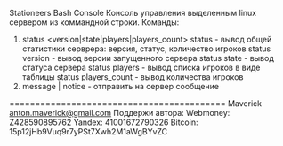 Stationeers Bash Console
Консоль управления выделенным linux сервером из коммандной строки.
Команды:
1) status <version|state|players|players_count>
    status - вывод общей статистики серврера: версия, статус, количество игроков
    status version - вывод версии запущенного сервера
    status state - вывод статуса сервера
    status players - вывод списка игроков в виде таблицы
    status players_count - вывод количества игроков
2) message | notice <text message> - отправить на сервер сообщение

==========================================
Maverick
anton.maverick@gmail.com
Поддержи автора:
Webmoney: Z428590895762
Yandex: 41001672790326
Bitcoin: 15p12jHb9Vuq9r7yPSt7Xwh2M1aWgBYvZC
